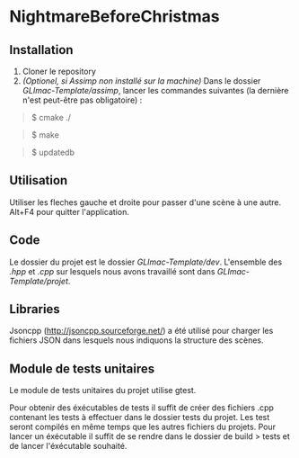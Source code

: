 # NightmareBeforeChristmas

## Installation

1. Cloner le repository
2. *(Optionel, si Assimp non installé sur la machine)* Dans le dossier *GLImac-Template/assimp*, lancer les commandes suivantes (la dernière n'est peut-être pas obligatoire) :

  > $ cmake ./
  
  > $ make

  > $ updatedb 

## Utilisation

Utiliser les fleches gauche et droite pour passer d'une scène à une autre.
Alt+F4 pour quitter l'application.

## Code

Le dossier du projet est le dossier *GLImac-Template/dev*.
L'ensemble des *.hpp* et *.cpp* sur lesquels nous avons travaillé sont dans *GLImac-Template/projet*.

## Libraries

Jsoncpp (http://jsoncpp.sourceforge.net/) a été utilisé pour charger les fichiers JSON dans lesquels nous indiquons la structure des scènes.

## Module de tests unitaires

Le module de tests unitaires du projet utilise gtest.

Pour obtenir des éxécutables de tests il suffit de créer des fichiers .cpp contenant les tests à effectuer dans le dossier tests du projet.
Les test seront compilés en même temps que les autres fichiers du projets.
Pour lancer un éxécutable il suffit de se rendre dans le dossier de build > tests et de lancer l'éxécutable souhaité.
